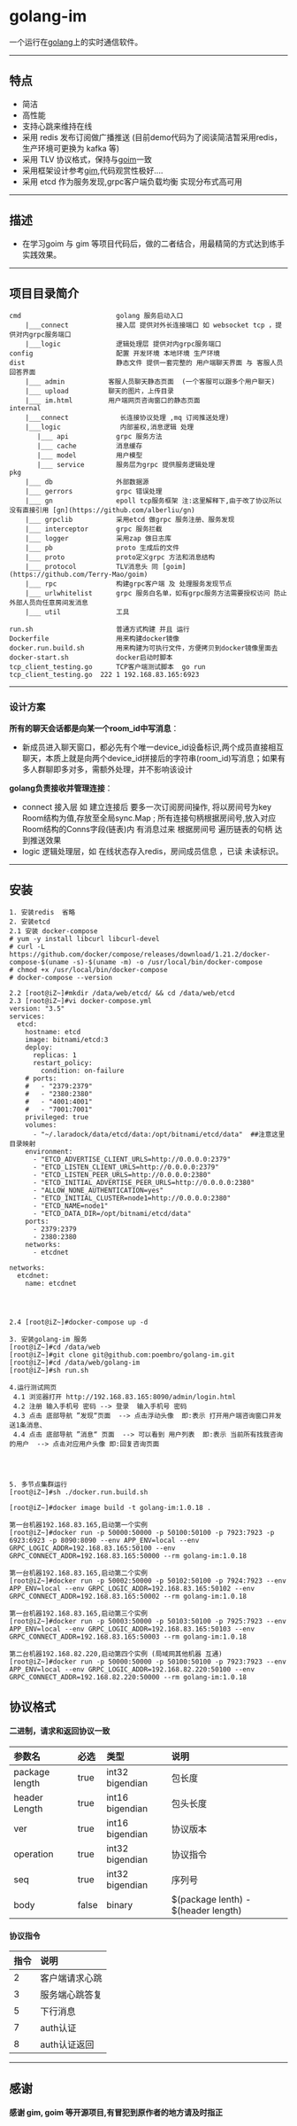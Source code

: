 # golang-im  
一个运行在[golang](#)上的实时通信软件。

---

## 特点
- 简洁 
- 高性能
- 支持心跳来维持在线
- 采用 redis 发布订阅做广播推送 (目前demo代码为了阅读简洁暂采用redis，生产环境可更换为 kafka 等)
- 采用 TLV 协议格式，保持与[goim](https://github.com/Terry-Mao/goim)一致
- 采用框架设计参考[gim](https://github.com/alberliu/gim),代码观赏性极好....
- 采用 etcd 作为服务发现,grpc客户端负载均衡 实现分布式高可用


---

## 描述
- 在学习goim 与 gim 等项目代码后，做的二者结合，用最精简的方式达到练手实践效果。 

---

## 项目目录简介
``` 
cmd                        golang 服务启动入口
    |___connect            接入层 提供对外长连接端口 如 websocket tcp ，提供对内grpc服务端口
    |___logic              逻辑处理层 提供对内grpc服务端口 
config                     配置 开发环境 本地环境 生产环境
dist                       静态文件 提供一套完整的 用户端聊天界面 与 客服人员回答界面
    |___ admin           客服人员聊天静态页面  (一个客服可以跟多个用户聊天)
    |___ upload          聊天的图片，上传目录
    |___ im.html         用户端网页咨询窗口的静态页面
internal             
    |___connect             长连接协议处理 ,mq 订阅推送处理)
    |___logic               内部鉴权,消息逻辑 处理
       |___ api            grpc 服务方法
       |___ cache          消息缓存
       |___ model          用户模型
       |___ service        服务层为grpc 提供服务逻辑处理
pkg 
    |___ db                外部数据源
    |___ gerrors           grpc 错误处理
    |___ gn                epoll tcp服务框架 注:这里解释下,由于改了协议所以没有直接引用 [gn](https://github.com/alberliu/gn)
    |___ grpclib           采用etcd 做grpc 服务注册、服务发现
    |___ interceptor       grpc 服务拦截 
    |___ logger            采用zap 做日志库
    |___ pb                proto 生成后的文件
    |___ proto             proto定义grpc 方法和消息结构
    |___ protocol          TLV消息头 同 [goim](https://github.com/Terry-Mao/goim)  
    |___ rpc               构建grpc客户端 及 处理服务发现节点
    |___ urlwhitelist      grpc 服务白名单，如有grpc服务方法需要授权访问 防止外部人员向任意房间发消息
    |___ util              工具
 
run.sh                     普通方式构建 并且 运行 
Dockerfile                 用来构建docker镜像
docker.run.build.sh        用来构建为可执行文件，方便拷贝到docker镜像里面去
docker-start.sh            docker启动时脚本   
tcp_client_testing.go      TCP客户端测试脚本  go run tcp_client_testing.go  222 1 192.168.83.165:6923 
``` 

---

### 设计方案
**所有的聊天会话都是向某一个room_id中写消息**：
- 新成员进入聊天窗口，都必先有个唯一device_id设备标识,两个成员直接相互聊天，本质上就是向两个device_id拼接后的字符串(room_id)写消息；如果有多人群聊即多对多，需额外处理，并不影响该设计


**golang负责接收并管理连接**：
- connect 接入层 如  建立连接后 要多一次订阅房间操作,  将以房间号为key  Room结构为值,存放至全局sync.Map ; 所有连接句柄根据房间号,放入对应Room结构的Conns字段(链表)内  有消息过来 根据房间号 遍历链表的句柄 达到推送效果
- logic   逻辑处理层，如 在线状态存入redis，房间成员信息 ，已读 未读标识。

---

## 安装
``` 
1. 安装redis  省略
2. 安装etcd 
2.1 安装 docker-compose 
# yum -y install libcurl libcurl-devel
# curl -L https://github.com/docker/compose/releases/download/1.21.2/docker-compose-$(uname -s)-$(uname -m) -o /usr/local/bin/docker-compose
# chmod +x /usr/local/bin/docker-compose
# docker-compose --version

2.2 [root@iZ~]#mkdir /data/web/etcd/ && cd /data/web/etcd
2.3 [root@iZ~]#vi docker-compose.yml
version: "3.5"
services:
  etcd:
    hostname: etcd
    image: bitnami/etcd:3
    deploy:
      replicas: 1
      restart_policy:
        condition: on-failure
    # ports:
    #   - "2379:2379"
    #   - "2380:2380"
    #   - "4001:4001"
    #   - "7001:7001"
    privileged: true
    volumes:
      - "~/.laradock/data/etcd/data:/opt/bitnami/etcd/data"  ##注意这里目录映射
    environment:
      - "ETCD_ADVERTISE_CLIENT_URLS=http://0.0.0.0:2379"
      - "ETCD_LISTEN_CLIENT_URLS=http://0.0.0.0:2379"
      - "ETCD_LISTEN_PEER_URLS=http://0.0.0.0:2380"
      - "ETCD_INITIAL_ADVERTISE_PEER_URLS=http://0.0.0.0:2380"
      - "ALLOW_NONE_AUTHENTICATION=yes"
      - "ETCD_INITIAL_CLUSTER=node1=http://0.0.0.0:2380"
      - "ETCD_NAME=node1"
      - "ETCD_DATA_DIR=/opt/bitnami/etcd/data"
    ports:
      - 2379:2379
      - 2380:2380
    networks:
      - etcdnet

networks:
  etcdnet:
    name: etcdnet




2.4 [root@iZ~]#docker-compose up -d 

3. 安装golang-im 服务
[root@iZ~]#cd /data/web
[root@iZ~]#git clone git@github.com:poembro/golang-im.git 
[root@iZ~]#cd /data/web/golang-im
[root@iZ~]#sh run.sh

4.运行测试网页  
 4.1 浏览器打开 http://192.168.83.165:8090/admin/login.html
 4.2 注册 输入手机号 密码 --> 登录  输入手机号 密码
 4.3 点击 底部导航 ”发现“页面  --> 点击浮动头像  即:表示 打开用户端咨询窗口并发送1条消息、
 4.4 点击 底部导航 ”消息“ 页面  --> 可以看到 用户列表  即:表示 当前所有找我咨询的用户  --> 点击对应用户头像 即:回复咨询页面 




5. 多节点集群运行
[root@iZ~]#sh ./docker.run.build.sh

[root@iZ~]#docker image build -t golang-im:1.0.18 .

第一台机器192.168.83.165,启动第一个实例
[root@iZ~]#docker run -p 50000:50000 -p 50100:50100 -p 7923:7923 -p 6923:6923 -p 8090:8090 --env APP_ENV=local --env GRPC_LOGIC_ADDR=192.168.83.165:50100 --env GRPC_CONNECT_ADDR=192.168.83.165:50000 --rm golang-im:1.0.18

第一台机器192.168.83.165,启动第二个实例
[root@iZ~]#docker run -p 50002:50000 -p 50102:50100 -p 7924:7923 --env APP_ENV=local --env GRPC_LOGIC_ADDR=192.168.83.165:50102 --env GRPC_CONNECT_ADDR=192.168.83.165:50002 --rm golang-im:1.0.18

第一台机器192.168.83.165,启动第三个实例
[root@iZ~]#docker run -p 50003:50000 -p 50103:50100 -p 7925:7923 --env APP_ENV=local --env GRPC_LOGIC_ADDR=192.168.83.165:50103 --env GRPC_CONNECT_ADDR=192.168.83.165:50003 --rm golang-im:1.0.18

第二台机器192.168.82.220,启动第四个实例 (局域网其他机器 互通)
[root@iZ~]#docker run -p 50000:50000 -p 50100:50100 -p 7923:7923 --env APP_ENV=local --env GRPC_LOGIC_ADDR=192.168.82.220:50100 --env GRPC_CONNECT_ADDR=192.168.82.220:50000 --rm golang-im:1.0.18

``` 





## 协议格式  
#### 二进制，请求和返回协议一致 
| 参数名     | 必选  | 类型 | 说明       |
| :-----     | :---  | :--- | :---       |
| package length        | true  | int32 bigendian | 包长度 |
| header Length         | true  | int16 bigendian    | 包头长度 |
| ver        | true  | int16 bigendian    | 协议版本 |
| operation          | true | int32 bigendian | 协议指令 |
| seq         | true | int32 bigendian | 序列号 |
| body         | false | binary | $(package lenth) - $(header length) |


#### 协议指令
| 指令     | 说明  | 
| :-----     | :---  |
| 2 | 客户端请求心跳 |
| 3 | 服务端心跳答复 |
| 5 | 下行消息 |
| 7 | auth认证 |
| 8 | auth认证返回 |


---
 
## 感谢

#### 感谢 gim, goim 等开源项目,有冒犯到原作者的地方请及时指正